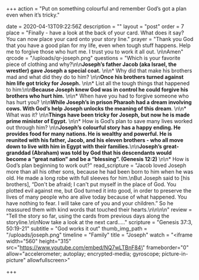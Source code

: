 +++
action = "Put on something colourful and remember God’s got a plan even when it’s tricky."

date = 2020-04-13T09:22:56Z
description = ""
layout = "post"
order = 7
place = "Finally - have a look at the back of your card. What does it say? You can now place your card onto your story line."
prayer = "Thank you God that you have a good plan for my life, even when tough stuff happens. Help me to forgive those who hurt me.  I trust you to work it all out. \n\nAmen"
qrcode = "/uploads/qr-joseph.png"
questions = "Which is your favorite piece of clothing and why?\n\n**Joseph’s father Jacob (aka Israel, the wrestler) gave Joseph a special coat.** \n\n* Why did that make his brothers mad and what did they do to him? \n\n**Once his brothers turned against him life got tricky for Joseph.**  \n\n* List all the tough things that happened to him:\n\n**Because Joseph knew God was in control he could forgive his brothers who hurt him.**  \n\n* When have you had to forgive someone who has hurt you? \n\n**While Joseph’s in prison Pharaoh had a dream involving cows.  With God’s help Joseph unlocks the meaning of this dream**.  \n\n* What was it? \n\n**Things have been tricky for Joseph, but now he is made prime minister of Egypt.** \n\n* How is God’s plan to save many lives worked out through him? \n\n**Joseph’s colourful story has a happy ending. He provides food for many nations. He is wealthy and powerful.  He is reunited with his father, Jacob, and his eleven brothers - who all move down to live with him in Egypt with their families.**\n\n**Joseph’s great-granddad (Abraham) was told by God that his descendants would become a “great nation” and be a “blessing”. (Genesis 12:2)** \n\n* How is God’s plan beginning to work out?"
read_scripture = "Jacob loved Joseph more than all his other sons, because he had been born to him when he was old. He made a long robe with full sleeves for him.\nBut Joseph said to [his brothers], “Don't be afraid; I can't put myself in the place of God. You plotted evil against me, but God turned it into good, in order to preserve the lives of many people who are alive today because of what happened. You have nothing to fear. I will take care of you and your children.” So he reassured them with kind words that touched their hearts.\n\n\n\n"
review = "Tell the story so far, using the cards from previous days along the storyline.\n\nNow take a look at the next card….."
scripture = "Genesis 37:3, 50:19-21"
subtitle = "God works it out"
thumb_img_path = "/uploads/joseph.png"
timeline = "Family"
title = "Joseph"
watch = "<iframe width=\"560\" height=\"315\" src=\"https://www.youtube.com/embed/NQ7wLTBnF84\" frameborder=\"0\" allow=\"accelerometer; autoplay; encrypted-media; gyroscope; picture-in-picture\" allowfullscreen></iframe>"

+++
